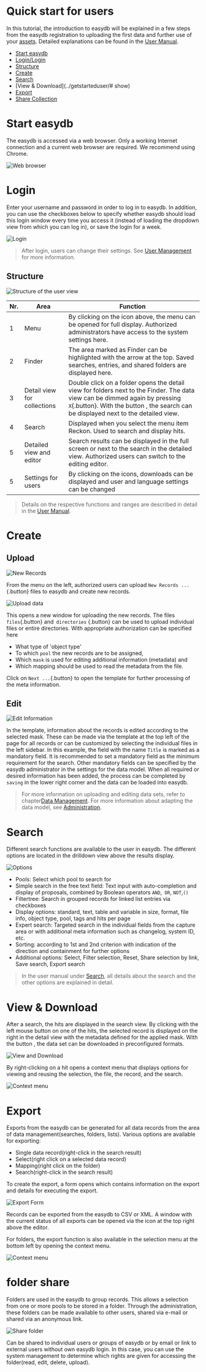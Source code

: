 # Quick start for users

In this tutorial, the introduction to easydb will be explained in a few steps from the easydb registration to uploading the first data and further use of your [assets](../glossar/). Detailed explanations can be found in the [User Manual](../webfrontend/).

* [Start easydb](../getstarteduser/#start)
* [Login/Login](../getstarteduser/#login)
* [Structure](../getstarteduser/#scheme)
* [Create](../getstarteduser/#upload)
* [Search](../getstarteduser/#search)
* [View & Download](../getstarteduser/# show)
* [Export](../getstarteduser/#export)
* [Share Collection](../getstarteduser/#share)
 

# <a name="start"></a> Start easydb

The easydb is accessed via a web browser. Only a working Internet connection and a current web browser are required. We recommend using Chrome.

![Web browser](browser_ihre_easydb.png)

# <a name="login"> </a> Login

Enter your username and password in order to log in to easydb. In addition, you can use the checkboxes below to specify whether easydb should load this login window every time you access it (instead of loading the dropdown view from which you can log in), or save the login for a week.

![Login](login.png)

> After login, users can change their settings. See [User Management](../webfrontend/userprefs/) for more information.

## <a name="scheme"> </a> Structure

![Structure of the user view](benutzerbereich.png)

|Nr.|Area|Function|
|--|--|--|
|1|Menu|By clicking on the icon above, the menu can be opened for full display. Authorized administrators have access to the system settings here.|
|2|Finder|The area marked as Finder can be highlighted with the arrow at the top. Saved searches, entries, and shared folders are displayed here.|
|3|Detail view for collections|Double click on a folder opens the detail view for folders next to the Finder. The data view can be dimmed again by pressing `X`{.button}. With the button <i class = "fa fa-columns" aria-hidden = "true"> </i>, the search can be displayed next to the detailed view.|
|4|Search|Displayed when you select the menu item Reckon. Used to search and display hits. |
|5|Detailed view and editor | Search results can be displayed in the full screen or next to the search in the detailed view. Authorized users can switch to the editing editor.|
|5|Settings for users|By clicking on the icons, downloads can be displayed and user and language settings can be changed|


> Details on the respective functions and ranges are described in detail in the [User Manual](../webfrontend/).

# <a name="upload"> </a> Create

## Upload

![New Records](neu.png)

From the menu on the left, authorized users can upload ` New Records ... `{.button} files to easydb and create new records.

![Upload data](neue_daten.png)

This opens a new window for uploading the new records. The files `files`{.button} and` directories` {.button} can be used to upload individual files or entire directories. With appropriate authorization can be specified here

* What type of 'object type'
* To which `pool` the new records are to be assigned,
* Which `mask` is used for editing additional information (metadata) and
* Which mapping should be used to read the metadata from the file.

Click on `Next ...`{.button} to open the template for further processing of the meta information.

## Edit

![Edit Information](neue_daten_edit.png)

In the template, information about the records is edited according to the selected mask. These can be made via the template at the top left of the page for all records or can be customized by selecting the individual files in the left sidebar. In this example, the field with the name `Title` is marked as a mandatory field. It is recommended to set a mandatory field as the minimum requirement for the search. Other mandatory fields can be specified by the easydb administrator in the settings for the data model. When all required or desired information has been added, the process can be completed by `saving` in the lower right corner and the data can be loaded into easydb.

> For more information on uploading and editing data sets, refer to chapter[Data Management](../webfrontend/datamanagement/new_objects/). For more information about adapting the data model, see [Administration](../webfrontend/administration/datamodel/).

# <a name="search"> </a> Search

Different search functions are available to the user in easydb. The different options are located in the drilldown view above the results display.

![Options](search.png)

* Pools: Select which pool to search for
* Simple search in the free text field: Text input with auto-completion and display of proposals, combined by Boolean operators `AND`,` OR`, `NOT`,`() `
* Filtertree: Search in grouped records for linked list entries via checkboxes
* Display options: standard, text, table and variable in size, format, file info, object type, pool, tags and hits per page
* Expert search: Targeted search in the individual fields from the capture area or with additional meta information such as changelog, system ID, etc.
* Sorting: according to 1st and 2nd criterion with indication of the direction and containment for further options
* Additional options: Select, Filter selection, Reset, Share selection by link, Save search, Export search

> In the user manual under [Search](../webfrontend/datamanagement/search/), all details about the search and the other options are explained in detail.

# <a name="show"> </a> View & Download

After a search, the hits are displayed in the search view. By clicking with the left mouse button on one of the hits, the selected record is displayed on the right in the detail view with the metadata defined for the applied mask. With the button <i class = "fa fa-download"> </i>, the data set can be downloaded in preconfigured formats.

![View and Download](download.png)

By right-clicking on a hit opens a context menu that displays options for viewing and reusing the selection, the file, the record, and the search.

![Context menu](show_context.png)

# <a name="export"> </a> Export

Exports from the easydb can be generated for all data records from the area of ​​data management(searches, folders, lists). Various options are available for exporting:

* Single data record(right-click in the search result)
* Select(right click on a selected data record)
* Mapping(right click on the folder)
* Search(right-click in the search result)

To create the export, a form opens which contains information on the export and details for executing the export.

![Export Form](exportmaske.png)

Records can be exported from the easydb to CSV or XML. A window with the current status of all exports can be opened via the <i class = "fa fa-download"> </i> icon at the top right above the editor.

For folders, the export function is also available in the selection menu at the bottom left by opening the context menu.

![Context menu](mappenmenu.png)

# <a name="share"> </a> folder share

Folders are used in the easydb to group records. This allows a selection from one or more pools to be stored in a folder. Through the administration, these folders can be made available to other users, shared via e-mail or shared via an anonymous link.

![Share folder](share_collection.png)

Can be shared to individual users or groups of easydb or by email or link to external users without own easydb login. In this case, you can use the system management to determine which rights are given for accessing the folder(read, edit, delete, upload).